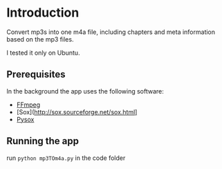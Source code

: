 # Introduction

Convert mp3s into one m4a file, including chapters and meta information based on the mp3 files.

I tested it only on Ubuntu.

## Prerequisites
In the background the app uses the following software:
- [FFmpeg](https://www.ffmpeg.org/)
- [Sox](http://sox.sourceforge.net/sox.html]
- [Pysox](https://github.com/rabitt/pysox)

## Running the app
run `python mp3TOm4a.py` in the code folder